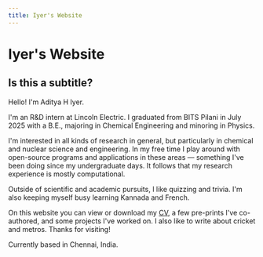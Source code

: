 ```yaml
---
title: Iyer's Website
---
```


# Iyer's Website
## Is this a subtitle?

Hello! I'm Aditya H Iyer.

I'm an R&D intern at Lincoln Electric. I graduated from BITS Pilani in July 2025 with a B.E., majoring in Chemical Engineering and minoring in Physics.  

I'm interested in all kinds of research in general, but particularly in chemical and nuclear science and engineering. In my free time I play around with open-source programs and applications in these areas — something I've been doing since my undergraduate days. It follows that my research experience is mostly computational.

Outside of scientific and academic pursuits, I like quizzing and trivia. I'm also keeping myself busy learning Kannada and French.

On this website you can view or download my [CV](https://adityahiyer.github.io/Resume_1.pdf), a few pre-prints I've co-authored, and some projects I've worked on. I also like to write about cricket and metros. Thanks for visiting!

Currently based in Chennai, India.
